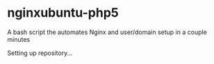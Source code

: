 # nginxubuntu-php5
A bash script the automates Nginx and user/domain setup in a couple minutes

Setting up repository...
